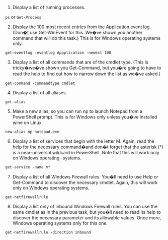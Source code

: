 1.  Display a list of running processes. 

`ps` or `Get-Process`

2.  Display the 100 most recent entries from the Application event log. (Don�t use Get-WinEvent for this. We�ve shown you another command that will do this task.) This is for Windows operating systems only. 

`get-eventlog -eventlog Appplication -newest 100`

3.  Display a list of all commands that are of the cmdlet type. (This is tricky�we�ve shown you Get-Command, but you�re going to have to read the help to find out how to narrow down the list as we�ve asked.) 

`get-command -commandtype cmdlet`

4.  Display a list of all aliases. 

`get-alias`

5.  Make a new alias, so you can run np to launch Notepad from a PowerShell prompt. This is for Windows only unless you�ve installed wine on Linux. 

`new-alias np notepad.exe`

6.  Display a list of services that begin with the letter M. Again, read the help for the necessary command�and don�t forget that the asterisk (*) is a near-universal wildcard in PowerShell. Note that this will work only on Windows operating -systems. 

`get-service -name m*`

7.  Display a list of all Windows Firewall rules. You�ll need to use Help or Get-Command to discover the necessary cmdlet. Again, this will work only on Windows operating systems. 

`get-netfirewallrule`

8.  Display a list only of inbound Windows Firewall rules. You can use the same cmdlet as in the previous task, but you�ll need to read its help to discover the necessary parameter and its allowable values. Once more, Windows operating systems only for this one. 

`get-netfirewallrule -direction inbound`